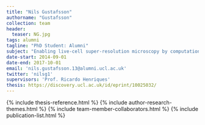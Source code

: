 ```yaml
---
title: "Nils Gustafsson"
authorname: "Gustafsson"
collection: team
header:
  teaser: NG.jpg
tags: alumni
tagline: "PhD Student: Alumni"
subject: "Enabling live-cell super-resolution microscopy by computational analysis and fluorescent probe design."
date-start: 2014-09-01
date-end: 2017-10-01
email: 'nils.gustafsson.13@alumni.ucl.ac.uk'
twitter: 'nilsg1'
supervisors: 'Prof. Ricardo Henriques'
thesis: https://discovery.ucl.ac.uk/id/eprint/10025032/
---
```


{% include thesis-reference.html %}
{% include author-research-themes.html %}
{% include team-member-collaborators.html %}
{% include publication-list.html %}
